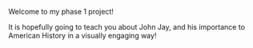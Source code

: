 Welcome to my phase 1 project!

It is hopefully going to teach you about John Jay, and his importance 
to American History in a visually engaging way!